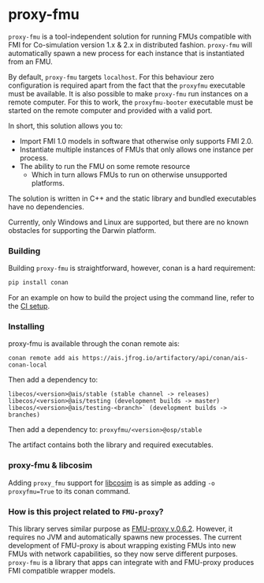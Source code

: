 # proxy-fmu

`proxy-fmu` is a tool-independent solution for running FMUs compatible with FMI for Co-simulation version 1.x & 2.x in distributed fashion.
`proxy-fmu` will automatically spawn a new process for each instance that is instantiated from an FMU.

By default, `proxy-fmu` targets `localhost`. For this behaviour zero configuration is required apart from the fact that the `proxyfmu` executable must be available.
It is also possible to make `proxy-fmu` run instances on a remote computer. For this to work, the `proxyfmu-booter` executable must be started on the remote computer and provided with a valid port.

In short, this solution allows you to:
* Import FMI 1.0 models in software that otherwise only supports FMI 2.0.
* Instantiate multiple instances of FMUs that only allows one instance per process.
* The ability to run the FMU on some remote resource
    * Which in turn allows FMUs to run on otherwise unsupported platforms.

The solution is written in C++ and the static library and bundled executables have no dependencies.

Currently, only Windows and Linux are supported, but there are no known obstacles for supporting the Darwin platform.

### Building

Building `proxy-fmu` is straightforward, however, conan is a hard requirement:
```cmd
pip install conan
```

For an example on how to build the project using the command line, refer to the [CI setup](https://github.com/open-simulation-platform/proxy-fmu/blob/master/.github/workflows/build.yml).


### Installing

proxy-fmu is available through the conan remote ais:

`conan remote add ais https://ais.jfrog.io/artifactory/api/conan/ais-conan-local`

Then add a dependency to:
```
libecos/<version>@ais/stable (stable channel -> releases)
libecos/<version>@ais/testing (development builds -> master)
libecos/<version>@ais/testing-<branch>` (development builds -> branches)
```

Then add a dependency to: `proxyfmu/<version>@osp/stable`

The artifact contains both the library and required executables.

### proxy-fmu & libcosim

Adding `proxy_fmu` support for [libcosim](https://github.com/open-simulation-platform/libcosim/blob/master/conanfile.py) is as simple as adding `-o proxyfmu=True` to its conan command.


### How is this project related to `FMU-proxy`?

This library serves similar purpose as [FMU-proxy v.0.6.2](https://github.com/NTNU-IHB/FMU-proxy/releases/tag/v0.6.2). 
However, it requires no JVM and automatically spawns new processes.
The current development of FMU-proxy is about wrapping existing FMUs into new FMUs with network capabilities, so they now serve different purposes. `proxy-fmu` is a library that apps can integrate with and FMU-proxy produces FMI compatible wrapper models.
